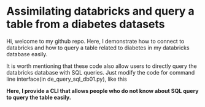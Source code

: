 # Assimilating databricks and query a table from a diabetes datasets
Hi, welcome to my github repo. Here, I demonstrate how to connect to databricks and how to query a table related to diabetes in my databricks database easily.

It is worth mentioning that these code also allow users to directly query the databricks database with SQL queries.
Just modify the code for command line interface(in de_query_sql_db01.py), like this
 
**Here, I provide a CLI that allows people who do not know about SQL query to query the table easily.** 






